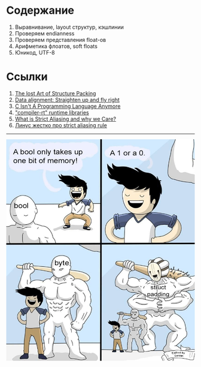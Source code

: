 # Содержание

1. Выравнивание, layout структур, кэшлинии
1. Проверяем endianness
1. Проверяем представления float-ов
1. Арифметика флоатов, soft floats
1. Юникод, UTF-8

# Ссылки

1. [The lost Art of Structure Packing](http://www.catb.org/esr/structure-packing/)
1. [Data alignment: Straighten up and fly right](https://developer.ibm.com/articles/pa-dalign/)
1. [C Isn't A Programming Language Anymore](https://faultlore.com/blah/c-isnt-a-language/#c-doesnt-actually-have-an-abi)
1. ["compiler-rt" runtime libraries](https://compiler-rt.llvm.org/)
1. [What is Strict Aliasing and why we Care?](https://gist.github.com/shafik/848ae25ee209f698763cffee272a58f8)
1. [Линус жестко про strict aliasing rule](https://www.mail-archive.com/linux-btrfs@vger.kernel.org/msg01647.html)

---

![bool is only one bit](alignment/bool_is_1_bit.jpg)
